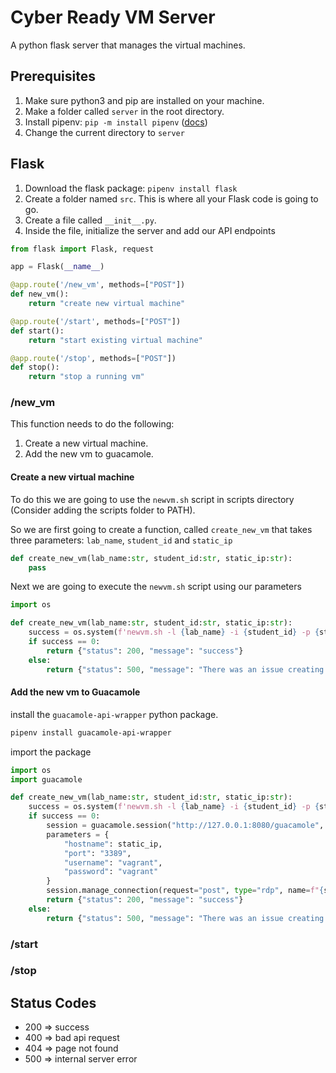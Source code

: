 # Cyber Ready VM Server

A python flask server that manages the virtual machines.

## Prerequisites

1. Make sure python3 and pip are installed on your machine.
2. Make a folder called `server` in the root directory.
3. Install pipenv: `pip -m install pipenv` ([docs](https://pipenv.pypa.io/en/latest/))
4. Change the current directory to `server`

## Flask

1. Download the flask package: `pipenv install flask`
2. Create a folder named `src`. This is where all your Flask code is going to go.
3. Create a file called `__init__.py`.
4. Inside the file, initialize the server and add our API endpoints

```python
from flask import Flask, request

app = Flask(__name__)

@app.route('/new_vm', methods=["POST"])
def new_vm():
    return "create new virtual machine"

@app.route('/start', methods=["POST"])
def start():
    return "start existing virtual machine"

@app.route('/stop', methods=["POST"])
def stop():
    return "stop a running vm"
```

### **/new_vm**

This function needs to do the following:

1. Create a new virtual machine.
2. Add the new vm to guacamole.

#### Create a new virtual machine

To do this we are going to use the `newvm.sh` script in scripts directory (Consider adding the scripts folder to PATH).

So we are first going to create a function, called `create_new_vm` that takes three parameters: `lab_name`, `student_id` and `static_ip`

```python
def create_new_vm(lab_name:str, student_id:str, static_ip:str):
    pass
```

Next we are going to execute the `newvm.sh` script using our parameters

```python
import os

def create_new_vm(lab_name:str, student_id:str, static_ip:str):
    success = os.system(f'newvm.sh -l {lab_name} -i {student_id} -p {static_ip}')
    if success == 0:
        return {"status": 200, "message": "success"}
    else:
        return {"status": 500, "message": "There was an issue creating the virtual machine."}
```

#### Add the new vm to Guacamole

install the `guacamole-api-wrapper` python package.

```bash
pipenv install guacamole-api-wrapper
```

import the package

```python
import os
import guacamole

def create_new_vm(lab_name:str, student_id:str, static_ip:str):
    success = os.system(f'newvm.sh -l {lab_name} -i {student_id} -p {static_ip}')
    if success == 0:
        session = guacamole.session("http://127.0.0.1:8080/guacamole", "mysql", "guacadmin", "guacadmin")
        parameters = {
            "hostname": static_ip,
            "port": "3389",
            "username": "vagrant",
            "password": "vagrant"
        }
        session.manage_connection(request="post", type="rdp", name=f"{student_id}-{lab_name}", parent_identifier="ROOT", parameters=parameters)
        return {"status": 200, "message": "success"}
    else:
        return {"status": 500, "message": "There was an issue creating the virtual machine."}
```

### **/start**

### **/stop**

## Status Codes

* 200 => success
* 400 => bad api request
* 404 => page not found
* 500 => internal server error
